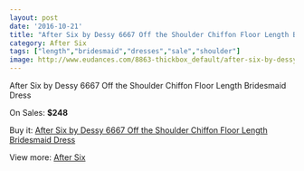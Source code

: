 ```yaml
---
layout: post
date: '2016-10-21'
title: "After Six by Dessy 6667 Off the Shoulder Chiffon Floor Length Bridesmaid Dress"
category: After Six
tags: ["length","bridesmaid","dresses","sale","shoulder"]
image: http://www.eudances.com/8863-thickbox_default/after-six-by-dessy-6667-off-the-shoulder-chiffon-floor-length-bridesmaid-dress.jpg
---
```

After Six by Dessy 6667 Off the Shoulder Chiffon Floor Length Bridesmaid Dress

On Sales: **$248**
<a href="https://www.eudances.com/en/after-six/2986-after-six-by-dessy-6667-off-the-shoulder-chiffon-floor-length-bridesmaid-dress.html"><amp-img layout="responsive" width="600" height="600" src="//www.eudances.com/8863-thickbox_default/after-six-by-dessy-6667-off-the-shoulder-chiffon-floor-length-bridesmaid-dress.jpg" alt="After Six by Dessy 6667 Off the Shoulder Chiffon Floor Length Bridesmaid Dress 0" /></a>
<a href="https://www.eudances.com/en/after-six/2986-after-six-by-dessy-6667-off-the-shoulder-chiffon-floor-length-bridesmaid-dress.html"><amp-img layout="responsive" width="600" height="600" src="//www.eudances.com/8864-thickbox_default/after-six-by-dessy-6667-off-the-shoulder-chiffon-floor-length-bridesmaid-dress.jpg" alt="After Six by Dessy 6667 Off the Shoulder Chiffon Floor Length Bridesmaid Dress 1" /></a>
<a href="https://www.eudances.com/en/after-six/2986-after-six-by-dessy-6667-off-the-shoulder-chiffon-floor-length-bridesmaid-dress.html"><amp-img layout="responsive" width="600" height="600" src="//www.eudances.com/8865-thickbox_default/after-six-by-dessy-6667-off-the-shoulder-chiffon-floor-length-bridesmaid-dress.jpg" alt="After Six by Dessy 6667 Off the Shoulder Chiffon Floor Length Bridesmaid Dress 2" /></a>
<a href="https://www.eudances.com/en/after-six/2986-after-six-by-dessy-6667-off-the-shoulder-chiffon-floor-length-bridesmaid-dress.html"><amp-img layout="responsive" width="600" height="600" src="//www.eudances.com/8866-thickbox_default/after-six-by-dessy-6667-off-the-shoulder-chiffon-floor-length-bridesmaid-dress.jpg" alt="After Six by Dessy 6667 Off the Shoulder Chiffon Floor Length Bridesmaid Dress 3" /></a>

Buy it: [After Six by Dessy 6667 Off the Shoulder Chiffon Floor Length Bridesmaid Dress](https://www.eudances.com/en/after-six/2986-after-six-by-dessy-6667-off-the-shoulder-chiffon-floor-length-bridesmaid-dress.html "After Six by Dessy 6667 Off the Shoulder Chiffon Floor Length Bridesmaid Dress")

View more: [After Six](https://www.eudances.com/en/50-after-six "After Six")